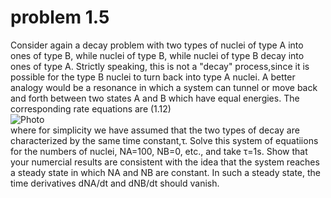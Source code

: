 
# problem 1.5
 Consider again a decay problem with two types of nuclei of type A into ones of type B, while nuclei of type B, while nuclei of type
B decay into ones of type A. Strictly speaking, this is not a "decay" process,since it is possible for the type B nuclei to turn back
into type A nuclei. A better analogy would be a resonance in which a system can tunnel or move back and forth between two states A and
B which have equal energies. The corresponding rate equations are (1.12)  
![Photo](https://github.com/Monotone1997/computationalphysics_N2015301020041/blob/master/1.12.jpg)  
where for simplicity we have assumed that the two types of decay are characterized by the same time constant,τ. Solve this system of 
equatiions for the numbers of nuclei, NA=100, NB=0, etc., and take τ=1s. Show that your numercial results are consistent with the idea
that the system reaches a steady state in which NA and NB are constant. In such a steady state, the time derivatives dNA/dt and dNB/dt
should vanish.
 <br/><img src="http://latex.codecogs.com/gif.latex?\frac{dN}{dt}=-\frac{N}{\tau}" alt="" title="" /><br/>
